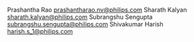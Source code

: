Prashantha Rao <prashantharao.nv@philips.com>
Sharath Kalyan <sharath.kalyan@philips.com>
Subrangshu Sengupta <subrangshu.sengupta@philips.com>
Shivakumar Harish <harish.s_1@philips.com>
